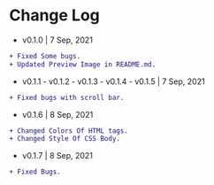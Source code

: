 # Change Log

- v0.1.0 | 7 Sep, 2021

```diff
+ Fixed Some bugs.
+ Updated Preview Image in README.md.

```

- v0.1.1 - v0.1.2 - v0.1.3 - v0.1.4 - v0.1.5 | 7 Sep, 2021

```diff
+ Fixed bugs with scroll bar.
```

- v0.1.6 | 8 Sep, 2021

```diff
+ Changed Colors Of HTML tags.
+ Changed Style Of CSS Body.

```

- v0.1.7 | 8 Sep, 2021

```diff
+ Fixed Bugs.
```
